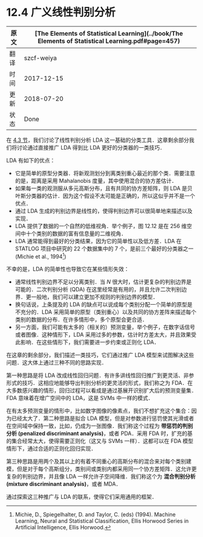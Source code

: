 # 12.4 广义线性判别分析

| 原文   | [The Elements of Statistical Learning](../book/The Elements of Statistical Learning.pdf#page=457) |
| ---- | ---------------------------------------- |
| 翻译   | szcf-weiya                               |
| 时间   | 2017-12-15                   |
| 更新| 2018-07-20|
| 状态 | Done|

在 [4.3 节](../04-Linear-Methods-for-Classification/4.3-Linear-Discriminant-Analysis/index.html)，我们讨论了线性判别分析 LDA 这一基础的分类工具．这章剩余部分我们将讨论通过直接推广 LDA 得到比 LDA 更好的分类器的一类技巧．

LDA 有如下的优点：

- 它是简单的原型分类器．将新观测划分到离类别重心最近的那个类．需要注意的是，距离是采用 Mahalanobis 度量，其中使用混合的协方差估计．
- 如果每一类的观测服从多元高斯分布，且有共同的协方差矩阵，则 LDA 是贝叶斯分类器的估计．因为这个假设不太可能是正确的，所以这似乎并不是一个优点．
- 通过 LDA 生成的判别边界是线性的，使得判别边界可以很简单地来描述以及实现．
- LDA 提供了数据的一个自然的低维视角．举个例子，图 12.12 是在 256 维空间中十个类别的数据的富有信息量的二维视角．
- LDA 通常能得到最好的分类结果，因为它的简单性以及低方差．LDA 在 STATLOG 项目中研究的 22 个数据集中的 7 个，是前三个最好的分类器之一 (Michie et al., 1994[^1])


不幸的是，LDA 的简单性也导致它在某些情形失效：

- 通常线性判别边界不足以分离类别．当 $N$ 很大时，估计更复杂的判别边界是可能的．二次判别分析 (QDA) 在这里经常是有用的，并且允许二次判别边界．更一般地，我们可以建立更加不规则的判别边界的模型．
- 换句话说，上条提及的 LDA 的缺点可以说成每个类别分配一个简单的原型是不充分的．LDA 采用简单的原型（类别重心）以及共同的协方差阵来描述每个类别的数据的分布．在许多情形中，多个原型会更合适．
- 另一方面，我们可能有太多的（相关的）预测变量，举个例子，在数字话信号或者图像．这种情形下，LDA 采用过多的参数，估计时方差太大，并且效果受此影响．在这些情形下，我们需要进一步约束或正则化 LDA．

在这章的剩余部分，我们描述一类技巧，它们通过推广 LDA 模型来试图解决这些问题．这大体上通过三种不同的思路实现．

第一种思路是将 LDA 改成线性回归问题．有许多讲线性回归推广到更灵活、非参形式的技巧．这相应地能够导出判别分析的更灵活的形式，我们称之为 FDA．在大多数感兴趣的情形，回归过程可以看成是通过基展开识别扩大后的预测变量集．FDA 意味着在增广空间中的 LDA，这是 SVMs 中一样的模式．

在有太多预测变量的情形中，比如数字图像的像素点，我们不想扩充这个集合：因为已经太大了．第二种思路是拟合 LDA 模型，但是对参数进行惩罚使其光滑或者在空间域中保持一致，比如，仍成为一张图像．我们称这个过程为 **带惩罚的判别分析 (penalized discriminant analysis)**，或者 PDA．采用 FDA 时，扩充的基的集合经常太大，使得需要正则化（这又与 SVMs 一样）．这都可以在 FDA 模型情形下，通过合适的正则化回归实现．

第三种思路是用两个及其以上的有着不同重心的高斯分布的混合来对每个类别建模，但是对于每个高斯组分，类别间或类别内都采用同一个协方差矩阵．这允许更复杂的判别边界，并且像 LDA 一样允许子空间降维．我们称这个为 **混合判别分析 (mixture discriminant analysis)**，或者 MDA．

通过探索这三种推广与 LDA 的联系，使得它们采用通用的框架．

[^1]: Michie, D., Spiegelhalter, D. and Taylor, C. (eds) (1994). Machine Learning, Neural and Statistical Classification, Ellis Horwood Series in Artificial Intelligence, Ellis Horwood.


